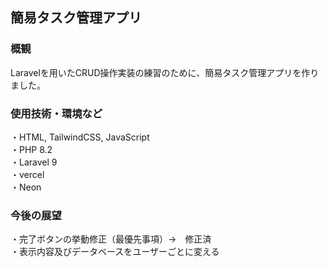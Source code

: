 ## 簡易タスク管理アプリ
### 概観
Laravelを用いたCRUD操作実装の練習のために、簡易タスク管理アプリを作りました。

### 使用技術・環境など
・HTML, TailwindCSS, JavaScript <br>
・PHP 8.2 <br>
・Laravel 9<br>
・vercel<br>
・Neon<br>

### 今後の展望
・完了ボタンの挙動修正（最優先事項）→　修正済 <br>
・表示内容及びデータベースをユーザーごとに変える<br>
